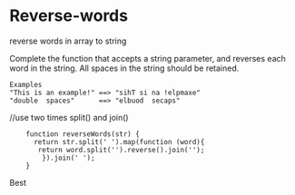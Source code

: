 # Reverse-words
reverse words in array to string

Complete the function that accepts a string parameter, and reverses each word in the string. All spaces in the string should be retained.

    Examples
    "This is an example!" ==> "sihT si na !elpmaxe"
    "double  spaces"      ==> "elbuod  secaps"
//use two times split() and join()   

        function reverseWords(str) {
          return str.split(' ').map(function (word){
           return word.split('').reverse().join('');
            }).join(' ');
        }
        
 Best
